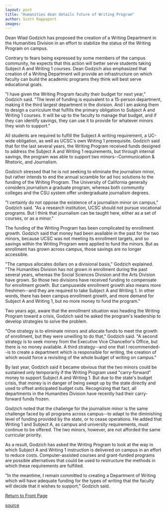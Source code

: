```yaml
---
layout: post
title: "Humanities dean details future of Writing Program"
author: Scott Rappaport
images:
---
```


Dean Wlad Godzich has proposed the creation of a Writing Department in the Humanities Division in an effort to stabilize the status of the Writing Program on campus.

Contrary to fears being expressed by some members of the campus community, he expects that this action will better serve students taking Subject A and Writing 1 courses. Dean Godzich also emphasized that creation of a Writing Department will provide an infrastructure on which faculty can build the academic programs they think will best serve educational goals.   

"I have given the Writing Program faculty their budget for next year," Godzich said. "The level of funding is equivalent to a 15-person department, making it the third largest department in the division. And I am asking them to design a curriculum that fulfills the primary obligation to Subject A and Writing 1 courses. It will be up to the faculty to manage that budget, and if they can identify savings, they can use it to provide for whatever minors they wish to support."   
  
All students are required to fulfill the Subject A writing requirement, a UC-wide obligation, as well as UCSC's own Writing 1 prerequisite. Godzich said that for the last several years, the Writing Program received funds designed to address the Subject A and Writing 1 requirements, but through internal savings, the program was able to support two minors--Communication & Rhetoric, and Journalism.  
  
Godzich stressed that he is not seeking to eliminate the journalism minor, but rather intends to end the annual scramble for ad hoc solutions to the funding of the Writing Program. The University of California generally considers journalism a graduate program, whereas both community colleges and the CSU system offer undergraduate journalism degrees.   
  
"I certainly do not oppose the existence of a journalism minor on campus," Godzich said. "As a research institution, UCSC should not pursue vocational programs. But I think that journalism can be taught here, either as a set of courses, or as a minor."   
  
The funding of the Writing Program has been complicated by enrollment growth. Godzich said that money had been available in the past for the two minors, because UCSC was not meeting its enrollment targets, and so savings within the Writing Program were applied to fund the minors. But as enrollment has grown across campus, those savings are no longer accessible.  
  
"The campus allocates dollars on a divisional basis," Godzich explained. "The Humanities Division has not grown in enrollment during the past several years, whereas the Social Sciences Division and the Arts Division have grown. So those two divisions have received funding to compensate for enrollment growth. But campuswide enrollment growth also means more freshmen--and they are required to take Subject A and Writing 1. In other words, there has been campus enrollment growth, and more demand for Subject A and Writing 1, but no more money to fund the program."  
  
Two years ago, aware that the enrollment situation was heading the Writing Program toward a crisis, Godzich said he asked the program's leadership to develop strategies to solve the problem.  
  
"One strategy is to eliminate minors and allocate funds to meet the growth of enrollment, but they were unwilling to do that," Godzich said. "A second strategy is to seek money from the Executive Vice Chancellor's Office, but there is no money available. A third strategy--and one that I recommended--is to create a department which is responsible for writing, the creation of which would force a revisiting of the whole budget of writing on campus."  
  
By last year, Godzich said it became obvious that the two minors could be sustained only temporarily if the Writing Program used "carry-forward" money to support Subject A and Writing 1. But due to the state's budget crisis, that money is in danger of being swept up by the state directly and used to offset anticipated budget cuts. Recognizing that fact, all departments in the Humanities Division have recently had their carry-forward funds frozen.  
  
Godzich noted that the challenge for the journalism minor is the same challenge faced by all programs across campus--to adapt to the diminishing level of funding provided by the state, or to cease operations. He added that Writing 1 and Subject A, as campus and university requirements, must continue to be offered. The two minors, however, are not afforded the same curricular priority.   
  
As a result, Godzich has asked the Writing Program to look at the way in which Subject A and Writing 1 instruction is delivered on campus in an effort to reduce costs. Computer-assisted courses and grant-funded programs are possible alternatives that could be used to restructure the methods in which these requirements are fulfilled.   
  
"In the meantime, I remain committed to creating a Department of Writing which will have adequate funding for the types of writing that the faculty will decide that it wishes to support," Godzich said.


[Return to Front Page][1]

[1]: http://currents.ucsc.edu/

[source](http://www1.ucsc.edu/currents/02-03/03-10/writing.html "Permalink to writing")
